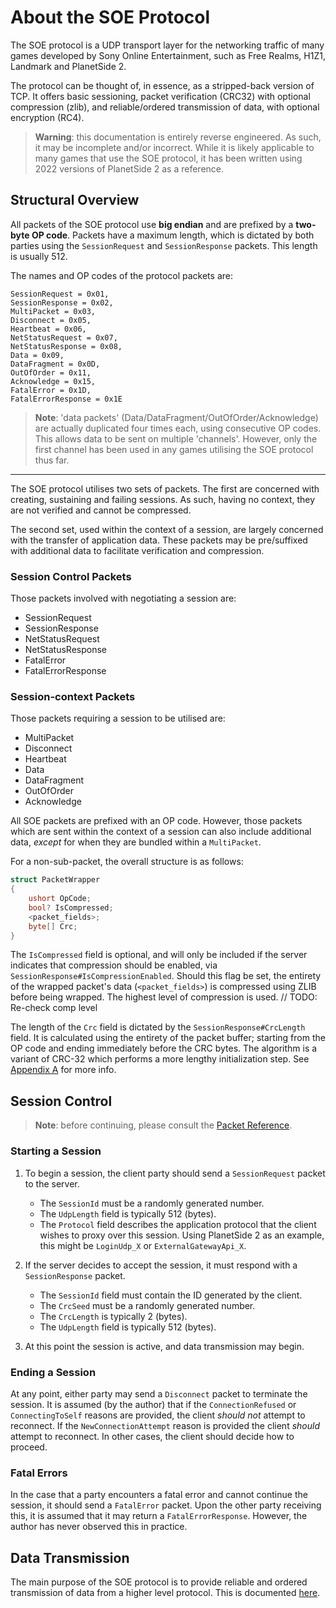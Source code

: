 # About the SOE Protocol

The SOE protocol is a UDP transport layer for the networking traffic of many games developed by
Sony Online Entertainment, such as Free Realms, H1Z1, Landmark and PlanetSide 2.

The protocol can be thought of, in essence, as a stripped-back version of TCP. It offers basic
sessioning, packet verification (CRC32) with optional compression (zlib), and reliable/ordered
transmission of data, with optional encryption (RC4).

> **Warning**: this documentation is entirely reverse engineered. As such, it may be incomplete
> and/or incorrect. While it is likely applicable to many games that use the SOE protocol, it
> has been written using 2022 versions of PlanetSide 2 as a reference.

## Structural Overview

All packets of the SOE protocol use **big endian** and are prefixed by a **two-byte OP code**.
Packets have a maximum length, which is dictated by both parties using the `SessionRequest` and
`SessionResponse` packets. This length is usually 512.

The names and OP codes of the protocol packets are:

```
SessionRequest = 0x01,
SessionResponse = 0x02,
MultiPacket = 0x03,
Disconnect = 0x05,
Heartbeat = 0x06,
NetStatusRequest = 0x07,
NetStatusResponse = 0x08,
Data = 0x09,
DataFragment = 0x0D,
OutOfOrder = 0x11,
Acknowledge = 0x15,
FatalError = 0x1D,
FatalErrorResponse = 0x1E
```

> **Note**: 'data packets' (Data/DataFragment/OutOfOrder/Acknowledge) are actually duplicated
> four times each, using consecutive OP codes. This allows data to be sent on multiple 'channels'.
> However, only the first channel has been used in any games utilising the SOE protocol thus far.

---

The SOE protocol utilises two sets of packets. The first are concerned with creating, sustaining
and failing sessions. As such, having no context, they are not verified and cannot be compressed.

The second set, used within the context of a session, are largely concerned with the transfer of
application data. These packets may be pre/suffixed with additional data to facilitate verification and compression.

### Session Control Packets

Those packets involved with negotiating a session are:
- SessionRequest
- SessionResponse
- NetStatusRequest
- NetStatusResponse
- FatalError
- FatalErrorResponse

### Session-context Packets

Those packets requiring a session to be utilised are:
- MultiPacket
- Disconnect
- Heartbeat
- Data
- DataFragment
- OutOfOrder
- Acknowledge

All SOE packets are prefixed with an OP code. However, those packets which are sent within the
context of a session can also include additional data, *except* for when they are bundled within a `MultiPacket`.

For a non-sub-packet, the overall structure is as follows:

```csharp
struct PacketWrapper
{
    ushort OpCode;
    bool? IsCompressed;
    <packet_fields>;
    byte[] Crc; 
}
```

The `IsCompressed` field is optional, and will only be included if the server indicates that
compression should be enabled, via `SessionResponse#IsCompressionEnabled`. Should this flag
be set, the entirety of the wrapped packet's data (`<packet_fields>`) is compressed using ZLIB
before being wrapped. The highest level of compression is used. // TODO: Re-check comp level

The length of the `Crc` field is dictated by the `SessionResponse#CrcLength` field. It is calculated
using the entirety of the packet buffer; starting from the OP code and ending immediately before the
CRC bytes. The algorithm is a variant of CRC-32 which performs a more lengthy initialization step.
See [Appendix A](./appendix.md#a-soe-crc-32-algorithm) for more info.

## Session Control

> **Note**: before continuing, please consult the [Packet Reference](./packet-reference.md).

### Starting a Session

1. To begin a session, the client party should send a `SessionRequest` packet to the server.

    - The `SessionId` must be a randomly generated number.
    - The `UdpLength` field is typically 512 (bytes).
    - The `Protocol` field describes the application protocol that the client wishes to proxy over this session.
      Using PlanetSide 2 as an example, this might be `LoginUdp_X` or `ExternalGatewayApi_X`.

2. If the server decides to accept the session, it must respond with a `SessionResponse` packet.

    - The `SessionId` field must contain the ID generated by the client.
    - The `CrcSeed` must be a randomly generated number.
    - The `CrcLength` is typically 2 (bytes).
    - The `UdpLength` field is typically 512 (bytes).

3. At this point the session is active, and data transmission may begin.

### Ending a Session

At any point, either party may send a `Disconnect` packet to terminate the session. It is assumed (by the author)
that if the `ConnectionRefused` or `ConnectingToSelf` reasons are provided, the client *should not* attempt to
reconnect. If the `NewConnectionAttempt` reason is provided the client *should* attempt to reconnect. In other cases,
the client should decide how to proceed.

### Fatal Errors

In the case that a party encounters a fatal error and cannot continue the session, it should send a `FatalError` packet.
Upon the other party receiving this, it is assumed that it may return a `FatalErrorResponse`. However, the author has
never observed this in practice.

## Data Transmission

The main purpose of the SOE protocol is to provide reliable and ordered transmission of data from a higher level
protocol. This is documented [here](./data-transmission.md).
